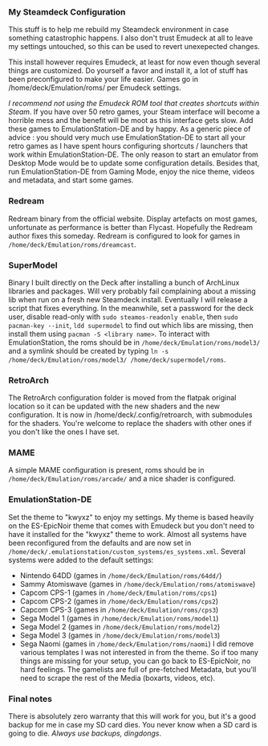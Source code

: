 ### My Steamdeck Configuration

This stuff is to help me rebuild my Steamdeck environment in case something catastrophic happens.
I also don't trust Emudeck at all to leave my settings untouched, so this can be used to revert unexepected changes.

This install however requires Emudeck, at least for now even though several things are customized. 
Do yourself a favor and install it, a lot of stuff has been preconfigured to make your life easier.
Games go in /home/deck/Emulation/roms/ per Emudeck settings.

*I recommend not using the Emudeck ROM tool that creates shortcuts within Steam*. If you have over 50 retro games, your Steam interface will become a horrible mess and the benefit will be moot as this interface gets slow. Add these games to EmulationStation-DE and by happy. As a generic piece of advice : you should very much use EmulationStation-DE to start all your retro games as I have spent hours configuring shortcuts / launchers that work within EmulationStation-DE. The only reason to start an emulator from Desktop Mode would be to update some configuration details. Besides that, run EmulationStation-DE from Gaming Mode, enjoy the nice theme, videos and metadata, and start some games.

### Redream

Redream binary from the official website. Display artefacts on most games, unfortunate as performance is better than Flycast. Hopefully the Redream author fixes this someday. Redream is configured to look for games in `/home/deck/Emulation/roms/dreamcast`.

### SuperModel

Binary I built directly on the Deck after installing a bunch of ArchLinux libraries and packages. Will very probably fail complaining about a missing lib when run on a fresh new Steamdeck install. Eventually I will release a script that fixes everything. In the meanwhile, set a password for the deck user, disable read-only with `sudo steamos-readonly enable`, then `sudo pacman-key --init`, `ldd supermodel` to find out which libs are missing, then install them using `pacman -S <library name>`. To interact with EmulationStation, the roms should be in `/home/deck/Emulation/roms/model3/` and a symlink should be created by typing `ln -s /home/deck/Emulation/roms/model3/ /home/deck/supermodel/roms`.

### RetroArch

The RetroArch configuration folder is moved from the flatpak original location so it can be updated with the new shaders and the new configuration. It is now in /home/deck/.config/retroarch, with submodules for the shaders. You're welcome to replace the shaders with other ones if you don't like the ones I have set.

### MAME

A simple MAME configuration is present, roms should be in `/home/deck/Emulation/roms/arcade/` and a nice shader is configured.

### EmulationStation-DE

Set the theme to "kwyxz" to enjoy my settings. My theme is based heavily on the ES-EpicNoir theme that comes with Emudeck but you don't need to have it installed for the "kwyxz" theme to work. Almost all systems have been reconfigured from the defaults and are now set in `/home/deck/.emulationstation/custom_systems/es_systems.xml`. Several systems were added to the default settings:
 - Nintendo 64DD (games in `/home/deck/Emulation/roms/64dd/`)
 - Sammy Atomiswave (games in `/home/deck/Emulation/roms/atomiswave`)
 - Capcom CPS-1 (games in `/home/deck/Emulation/roms/cps1`)
 - Capcom CPS-2 (games in `/home/deck/Emulation/roms/cps2`)
 - Capcom CPS-3 (games in `/home/deck/Emulation/roms/cps3`)
 - Sega Model 1 (games in `/home/deck/Emulation/roms/model1`)
 - Sega Model 2 (games in `/home/deck/Emulation/roms/model2`)
 - Sega Model 3 (games in `/home/deck/Emulation/roms/model3`)
 - Sega Naomi (games in `/home/deck/Emulation/roms/naomi`)
I did remove various templates I was not interested in from the theme. So if too many things are missing for your setup, you can go back to ES-EpicNoir, no hard feelings.
The gamelists are full of pre-fetched Metadata, but you'll need to scrape the rest of the Media (boxarts, videos, etc).

### Final notes

There is absolutely zero warranty that this will work for you, but it's a good backup for me in case my SD card dies. You never know when a SD card is going to die. *Always use backups, dingdongs*.
